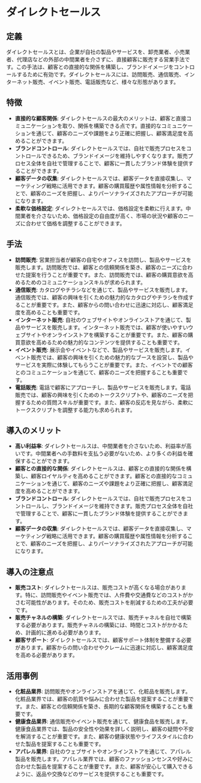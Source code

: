 # ダイレクトセールス

## 定義
ダイレクトセールスとは、企業が自社の製品やサービスを、卸売業者、小売業者、代理店などの外部の中間業者を介さずに、直接顧客に販売する営業手法です。この手法は、顧客との直接的な関係を構築し、ブランドイメージをコントロールするために有効です。ダイレクトセールスには、訪問販売、通信販売、インターネット販売、イベント販売、電話販売など、様々な形態があります。

## 特徴
- **直接的な顧客関係**: ダイレクトセールスの最大のメリットは、顧客と直接コミュニケーションを取り、関係を構築できる点です。直接的なコミュニケーションを通じて、顧客のニーズや課題をより正確に把握し、顧客満足度を高めることができます。
- **ブランドコントロール**: ダイレクトセールスでは、自社で販売プロセスをコントロールできるため、ブランドイメージを維持しやすくなります。販売プロセス全体を自社で管理することで、顧客に一貫したブランド体験を提供することができます。
- **顧客データの収集**: ダイレクトセールスでは、顧客データを直接収集し、マーケティング戦略に活用できます。顧客の購買履歴や属性情報を分析することで、顧客のニーズを把握し、よりパーソナライズされたアプローチが可能になります。
- **柔軟な価格設定**: ダイレクトセールスでは、価格設定を柔軟に行えます。中間業者を介さないため、価格設定の自由度が高く、市場の状況や顧客のニーズに合わせて価格を調整することができます。

## 手法
- **訪問販売**: 営業担当者が顧客の自宅やオフィスを訪問し、製品やサービスを販売します。訪問販売では、顧客との信頼関係を築き、顧客のニーズに合わせた提案を行うことが重要です。また、訪問販売では、顧客の購買意欲を高めるためのコミュニケーションスキルが求められます。
- **通信販売**: カタログやチラシなどを通じて、製品やサービスを販売します。通信販売では、顧客の興味を引くための魅力的なカタログやチラシを作成することが重要です。また、顧客からの問い合わせに迅速に対応し、顧客満足度を高めることも重要です。
- **インターネット販売**: 自社のウェブサイトやオンラインストアを通じて、製品やサービスを販売します。インターネット販売では、顧客が使いやすいウェブサイトやオンラインストアを構築することが重要です。また、顧客の購買意欲を高めるための魅力的なコンテンツを提供することも重要です。
- **イベント販売**: 展示会やイベントなどで、製品やサービスを販売します。イベント販売では、顧客の興味を引くための魅力的なブースを設営し、製品やサービスを実際に体験してもらうことが重要です。また、イベントでの顧客とのコミュニケーションを通じて、顧客のニーズを把握することも重要です。
- **電話販売**: 電話で顧客にアプローチし、製品やサービスを販売します。電話販売では、顧客の興味を引くためのトークスクリプトや、顧客のニーズを把握するための質問スキルが重要です。また、顧客の反応を見ながら、柔軟にトークスクリプトを調整する能力も求められます。

## 導入のメリット
- **高い利益率**: ダイレクトセールスは、中間業者を介さないため、利益率が高いです。中間業者への手数料を支払う必要がないため、より多くの利益を確保することができます。
- **顧客との直接的な関係**: ダイレクトセールスは、顧客との直接的な関係を構築し、顧客ロイヤルティを高めることができます。顧客との直接的なコミュニケーションを通じて、顧客のニーズや課題をより正確に把握し、顧客満足度を高めることができます。
- **ブランドコントロール**: ダイレクトセールスでは、自社で販売プロセスをコントロールし、ブランドイメージを維持できます。販売プロセス全体を自社で管理することで、顧客に一貫したブランド体験を提供することができます。
- **顧客データの収集**: ダイレクトセールスでは、顧客データを直接収集し、マーケティング戦略に活用できます。顧客の購買履歴や属性情報を分析することで、顧客のニーズを把握し、よりパーソナライズされたアプローチが可能になります。

## 導入の注意点
- **販売コスト**: ダイレクトセールスは、販売コストが高くなる場合があります。特に、訪問販売やイベント販売では、人件費や交通費などのコストがかさむ可能性があります。そのため、販売コストを削減するための工夫が必要です。
- **販売チャネルの構築**: ダイレクトセールスでは、販売チャネルを自社で構築する必要があります。販売チャネルの構築には、時間とコストがかかるため、計画的に進める必要があります。
- **顧客サポート**: ダイレクトセールスでは、顧客サポート体制を整備する必要があります。顧客からの問い合わせやクレームに迅速に対応し、顧客満足度を高める必要があります。

## 活用事例
- **化粧品業界**: 訪問販売やオンラインストアを通じて、化粧品を販売します。化粧品業界では、顧客の肌質や悩みに合わせた製品を提案することが重要です。また、顧客との信頼関係を築き、長期的な顧客関係を構築することも重要です。
- **健康食品業界**: 通信販売やイベント販売を通じて、健康食品を販売します。健康食品業界では、製品の安全性や効果を詳しく説明し、顧客の疑問や不安を解消することが重要です。また、顧客の健康状態やライフスタイルに合わせた製品を提案することも重要です。
- **アパレル業界**: 自社のウェブサイトやオンラインストアを通じて、アパレル製品を販売します。アパレル業界では、顧客のファッションセンスや好みに合わせた製品を提案することが重要です。また、顧客が安心して購入できるように、返品や交換などのサービスを提供することも重要です。